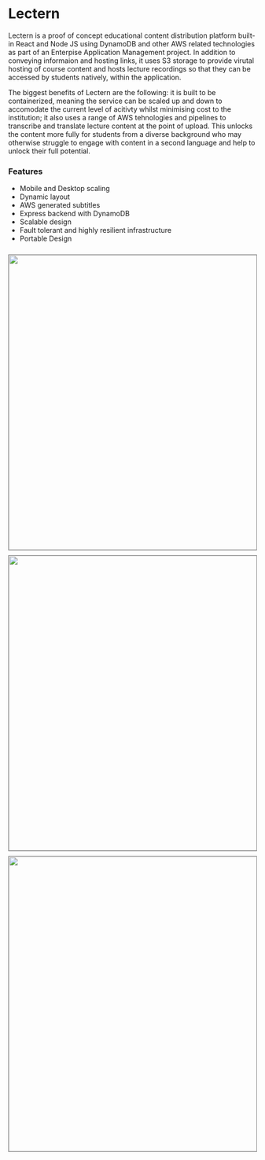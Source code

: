 # Lectern
Lectern is a proof of concept educational content distribution platform built-in React and Node JS using DynamoDB and other AWS related technologies as part of an Enterpise Application Management project. In addition to conveying informaion and hosting links, it uses S3 storage to provide virutal hosting of course content and hosts lecture recordings so that they can be accessed by students natively, within the application. 

The biggest benefits of Lectern are the following: it is built to be containerized, meaning the service can be scaled up and down to accomodate the current level of acitivty whilst minimising cost to the institution; it also uses a range of AWS tehnologies and pipelines to transcribe and translate lecture content at the point of upload. This unlocks the content more fully for students from a diverse background who may otherwise struggle to engage with content in a second language and help to unlock their full potential.


### Features
- Mobile and Desktop scaling
- Dynamic layout
- AWS generated subtitles
- Express backend with DynamoDB
- Scalable design
- Fault tolerant and highly resilient infrastructure
- Portable Design

<center>
<img style="border: 1px solid gray; margin-top: 10px" width="600px" src="https://felixm.pw/assets/pictures/menu.png" />
<img style="border: 1px solid gray; margin-top: 10px" width="600px" src="https://felixm.pw/assets/pictures/main.png" />
<img style="border: 1px solid gray; margin-top: 10px" width="600px" src="https://felixm.pw/assets/pictures/videoplayer.png" />
<center>
